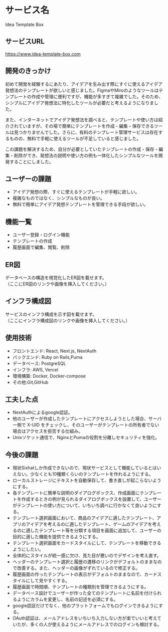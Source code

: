 # サービス名
Idea Template Box

## サービスURL
https://www.idea-template-box.com

## 開発のきっかけ

初めて開発を経験するにあたり、アイデアを生み出す際にすぐに使えるアイデア発想法のテンプレートが欲しいと感じました。FigmaやMiroのようなツールはテンプレートの作成や管理に便利ですが、機能が多すぎて複雑でした。そのため、シンプルにアイデア発想法に特化したツールが必要だと考えるようになりました。

また、インターネットでアイデア発想法を調べると、テンプレートや使い方は紹介されていますが、その場で簡単にテンプレートを作成・編集・保存できるツールは見つかりませんでした。さらに、有料のテンプレート管理サービスは存在するものの、無料で手軽に使えるツールが不足していると感じました。

この課題を解決するため、自分が必要としていたテンプレートの作成・保存・編集・削除ができ、発想法の説明や使い方の例も一体化したシンプルなツールを開発することにしました。

## ユーザーの課題
 
- アイデア発想の際、すぐに使えるテンプレートが手軽に欲しい。  
- 複雑なものではなく、シンプルなものが良い。
- 無料で簡単にアイデア発想テンプレートを管理できる手段が欲しい。

## 機能一覧
  
- ユーザー登録・ログイン機能
- テンプレートの作成
- 履歴画面で編集、閲覧、削除

## ER図
データベースの構造を視覚化したER図を載せます。  
（ここにER図のリンクや画像を挿入してください。）

## インフラ構成図
サービスのインフラ構成を示す図を載せます。  
（ここにインフラ構成図のリンクや画像を挿入してください。）

## 使用技術

- フロントエンド: React, Next.js, NextAuth
- バックエンド: Ruby on Rails,Puma
- データベース: PostgreSQL 
- インフラ: AWS, Vercel
- 環境構築: Docker, Docker-compose
- その他:Git,GitHub

## 工夫した点

- NextAuthによるgoogle認証。
- 他のユーザーが作成したテンプレートにアクセスしようとした場合、サーバー側で X-UID をチェックし、そのユーザーがテンプレートの所有者でない場合はアクセスを拒否する仕組み。
- Unixソケット通信で、NginxとPumaの役割を分離しセキュリティを強化。

## 今後の課題

- 現状Sixhatしか作成できないので、現状サービスとして機能しているとはいえない。少なくとも10種類くらいのテンプレートを作れるようにする。
- ローカルストレージにテキストを自動保存して、書き直しが起こらないようにする。
- 各テンプレートに簡単な説明のダイアログボックス、作成画面にテンプレートを作成するときの例が見られるダイアログボックスを設置して、ユーザーがテンプレートの使い方について、いちいち調べに行かなくて良いようにする。
- テンプレート選択画面において、商品のアイデアに適したテンプレート、アプリのアイデアを考えるのに適したテンプレート、ゲームのアイデアを考えるのに適したテンプレート等を分類する項目を画面に追加して、ユーザーの目的に適した機能を提供できるようにする。
- テンプレート選択画面をカードスタイルにして、テンプレートを移動できるようにしたい。
- 全体的にスタイルが統一感に欠け、見た目が悪いのでデザインを考え直す。
- ヘッダーのテンプレート選択と履歴の遷移のリンクがデフォルトのままなので改善する。また、ヘッダーの画像がずれているので修正する。
- 履歴画面の作ったテンプレートの表示がデフォルトのままなので、カードスタイルにして見やすくする。
- 履歴画面で時間順、テンプレートの種類別を管理できるようにする。
- データベース設計でユーザーが作った全てのテンプレートに名前を付けられるようにカラムを変更し、名前の記述を必須にする。
- google認証だけでなく、他のプラットフォームでもログインできるようにする。
- OAuth認証は、メールアドレスをいちいち入力しない方が楽でいいと考えていたが、多くの人が使えるようにメールアドレスでのログインも検討する。
